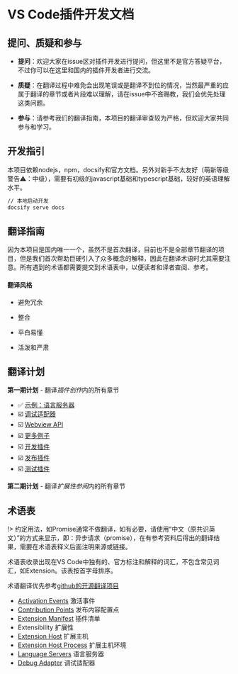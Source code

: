 # VS Code插件开发文档

## 提问、质疑和参与

- **提问**：欢迎大家在issue区对插件开发进行提问，但这里不是官方答疑平台，不过你可以在这里和国内的插件开发者进行交流。

- **质疑**：在翻译过程中难免会出现笔误或是翻译不到位的情况，当然最严重的应属于翻译的章节或者片段难以理解，请在issue中不吝赐教，我们会优先处理这类问题。

- **参与**：请参考我们的翻译指南，本项目的翻译审查较为严格，但欢迎大家共同参与和学习。

## 开发指引

本项目依赖nodejs，npm，docsify和官方文档。另外对新手不太友好（萌新等级警告⚠️：中级），需要有初级的javascript基础和typescript基础，较好的英语理解水平。

```bash
// 本地启动开发
docsify serve docs
```

## 翻译指南

因为本项目是国内唯一一个，虽然不是首次翻译，目前也不是全部章节翻译的项目，但是我们首次帮助巨硬引入了众多概念的解释，因此在翻译术语时尤其需要注意。所有遇到的术语都需要提交到术语表中，以便读者和译者查阅、参考。

#### 翻译风格

- 避免冗余

- 整合

- 平白易懂

- 活泼和严肃

## 翻译计划


**第一期计划** - 翻译*插件创作*内的所有章节

- ✅ [示例：语言服务器](https://code.visualstudio.com/docs/extensions/example-language-server)
- ☑️ [调试适配器](https://code.visualstudio.com/docs/extensions/example-debuggers)
- ☑️ [Webview API](https://code.visualstudio.com/docs/extensions/webview)
- ☑️ [更多例子](https://code.visualstudio.com/docs/extensions/samples)
- ☑️ [开发插件](https://code.visualstudio.com/docs/extensions/developing-extensions)
- ☑️ [发布插件](https://code.visualstudio.com/docs/extensions/publish-extension)
- ☑️ [测试插件](https://code.visualstudio.com/docs/extensions/testing-extensions)

**第二期计划** - 翻译*扩展性参阅*内的所有章节


## 术语表

!> 约定用法，如Promise通常不做翻译，如有必要，请使用“中文（原共识英文）”的方式来显示，即：异步请求（promise），在有参考资料后得出的翻译结果，需要在术语表释义后面注明来源或链接。

术语表收录出现在VS Code中独有的、官方标注和解释的词汇，不包含常见词汇，如Extension。该表按首字母排序。

术语翻译优先参考[github的开源翻译项目](https://github.com/Microsoft/vscode-loc/blob/master/i18n/vscode-language-pack-zh-hans/translations/main.i18n.json)

- [Activation Events](https://code.visualstudio.com/docs/extensionAPI/overview) 激活事件
- [Contribution Points](https://code.visualstudio.com/docs/extensionAPI/overview) 发布内容配置点
- [Extension Manifest](https://code.visualstudio.com/docs/extensionAPI/overview) 插件清单
- Extensibility 扩展性
- [Extension Host](https://code.visualstudio.com/docs/extensionAPI/patterns-and-principles) 扩展主机
- [Extension Host Process](https://code.visualstudio.com/docs/extensionAPI/patterns-and-principles) 扩展主机环境
- [Language Servers](https://code.visualstudio.com/docs/extensions/overview#_language-servers) 语言服务器
- [Debug Adapter](https://code.visualstudio.com/docs/extensions/overview#_language-servers) 调试适配器
